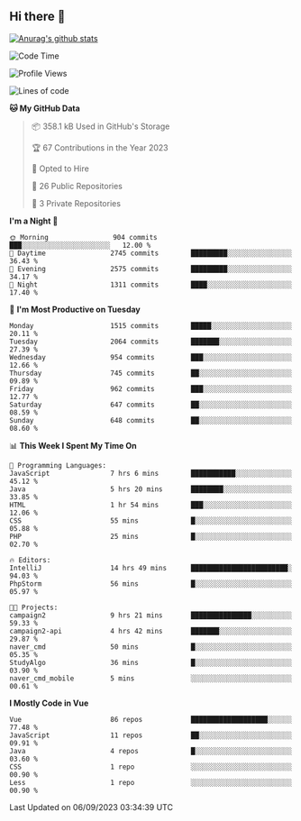 ## Hi there 👋

[![Anurag's github stats](https://github-readme-stats.vercel.app/api?username=Songwonseok)](https://github.com/anuraghazra/github-readme-stats)



<!--START_SECTION:waka-->
![Code Time](http://img.shields.io/badge/Code%20Time-2%2C500%20hrs%2034%20mins-blue)

![Profile Views](http://img.shields.io/badge/Profile%20Views-1-blue)

![Lines of code](https://img.shields.io/badge/From%20Hello%20World%20I%27ve%20Written-35.0%20million%20lines%20of%20code-blue)

**🐱 My GitHub Data** 

> 📦 358.1 kB Used in GitHub's Storage 
 > 
> 🏆 67 Contributions in the Year 2023
 > 
> 💼 Opted to Hire
 > 
> 📜 26 Public Repositories 
 > 
> 🔑 3 Private Repositories 
 > 
**I'm a Night 🦉** 

```text
🌞 Morning                904 commits         ███░░░░░░░░░░░░░░░░░░░░░░   12.00 % 
🌆 Daytime                2745 commits        █████████░░░░░░░░░░░░░░░░   36.43 % 
🌃 Evening                2575 commits        █████████░░░░░░░░░░░░░░░░   34.17 % 
🌙 Night                  1311 commits        ████░░░░░░░░░░░░░░░░░░░░░   17.40 % 
```
📅 **I'm Most Productive on Tuesday** 

```text
Monday                   1515 commits        █████░░░░░░░░░░░░░░░░░░░░   20.11 % 
Tuesday                  2064 commits        ███████░░░░░░░░░░░░░░░░░░   27.39 % 
Wednesday                954 commits         ███░░░░░░░░░░░░░░░░░░░░░░   12.66 % 
Thursday                 745 commits         ██░░░░░░░░░░░░░░░░░░░░░░░   09.89 % 
Friday                   962 commits         ███░░░░░░░░░░░░░░░░░░░░░░   12.77 % 
Saturday                 647 commits         ██░░░░░░░░░░░░░░░░░░░░░░░   08.59 % 
Sunday                   648 commits         ██░░░░░░░░░░░░░░░░░░░░░░░   08.60 % 
```


📊 **This Week I Spent My Time On** 

```text
💬 Programming Languages: 
JavaScript               7 hrs 6 mins        ███████████░░░░░░░░░░░░░░   45.12 % 
Java                     5 hrs 20 mins       ████████░░░░░░░░░░░░░░░░░   33.85 % 
HTML                     1 hr 54 mins        ███░░░░░░░░░░░░░░░░░░░░░░   12.06 % 
CSS                      55 mins             █░░░░░░░░░░░░░░░░░░░░░░░░   05.88 % 
PHP                      25 mins             █░░░░░░░░░░░░░░░░░░░░░░░░   02.70 % 

🔥 Editors: 
IntelliJ                 14 hrs 49 mins      ████████████████████████░   94.03 % 
PhpStorm                 56 mins             █░░░░░░░░░░░░░░░░░░░░░░░░   05.97 % 

🐱‍💻 Projects: 
campaign2                9 hrs 21 mins       ███████████████░░░░░░░░░░   59.33 % 
campaign2-api            4 hrs 42 mins       ███████░░░░░░░░░░░░░░░░░░   29.87 % 
naver_cmd                50 mins             █░░░░░░░░░░░░░░░░░░░░░░░░   05.35 % 
StudyAlgo                36 mins             █░░░░░░░░░░░░░░░░░░░░░░░░   03.90 % 
naver_cmd_mobile         5 mins              ░░░░░░░░░░░░░░░░░░░░░░░░░   00.61 % 
```

**I Mostly Code in Vue** 

```text
Vue                      86 repos            ███████████████████░░░░░░   77.48 % 
JavaScript               11 repos            ██░░░░░░░░░░░░░░░░░░░░░░░   09.91 % 
Java                     4 repos             █░░░░░░░░░░░░░░░░░░░░░░░░   03.60 % 
CSS                      1 repo              ░░░░░░░░░░░░░░░░░░░░░░░░░   00.90 % 
Less                     1 repo              ░░░░░░░░░░░░░░░░░░░░░░░░░   00.90 % 
```




 Last Updated on 06/09/2023 03:34:39 UTC
<!--END_SECTION:waka-->
